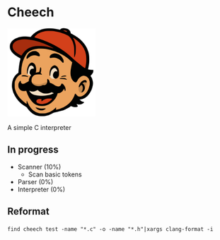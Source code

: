 # Cheech

<img src="assets/cheech.svg" alt="cheech" width="200"/>

A simple C interpreter

## In progress
- Scanner (10%)
    - Scan basic tokens
- Parser (0%)
- Interpreter (0%)


## Reformat

`find cheech test -name "*.c" -o -name "*.h"|xargs clang-format -i`